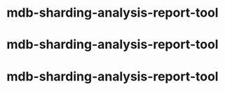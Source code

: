 # mdb-sharding-analysis-report-tool
# mdb-sharding-analysis-report-tool
# mdb-sharding-analysis-report-tool
